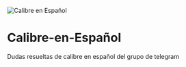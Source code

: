 ![Calibre en Español](https://raw.githubusercontent.com/Dunhill69/Calibre-en-Espa-ol/main/calibre%20en%20espa%C3%B1ol.png)

# Calibre-en-Español
Dudas resueltas de calibre en español del grupo de telegram
